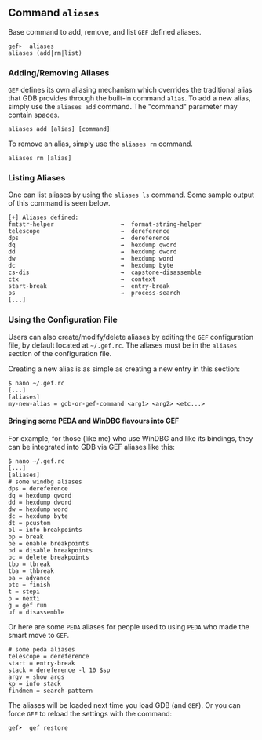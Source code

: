 ## Command `aliases`

Base command to add, remove, and list `GEF` defined aliases.

```
gef➤  aliases
aliases (add|rm|list)
```

### Adding/Removing Aliases

`GEF` defines its own aliasing mechanism which overrides the traditional alias that GDB provides
through the built-in command `alias`. To add a new alias, simply use the `aliases add` command. The
"command" parameter may contain spaces.

```
aliases add [alias] [command]
```

To remove an alias, simply use the `aliases rm` command.

```
aliases rm [alias]
```

### Listing Aliases

One can list aliases by using the `aliases ls` command. Some sample output of this command is seen
below.

```
[+] Aliases defined:
fmtstr-helper                   →  format-string-helper
telescope                       →  dereference
dps                             →  dereference
dq                              →  hexdump qword
dd                              →  hexdump dword
dw                              →  hexdump word
dc                              →  hexdump byte
cs-dis                          →  capstone-disassemble
ctx                             →  context
start-break                     →  entry-break
ps                              →  process-search
[...]
```

### Using the Configuration File

Users can also create/modify/delete aliases by editing the `GEF` configuration file, by default
located at `~/.gef.rc`. The aliases must be in the `aliases` section of the configuration file.

Creating a new alias is as simple as creating a new entry in this section:

```
$ nano ~/.gef.rc
[...]
[aliases]
my-new-alias = gdb-or-gef-command <arg1> <arg2> <etc...>
```

#### Bringing some PEDA and WinDBG flavours into GEF

For example, for those (like me) who use WinDBG and like its bindings, they can be integrated into
GDB via GEF aliases like this:

```
$ nano ~/.gef.rc
[...]
[aliases]
# some windbg aliases
dps = dereference
dq = hexdump qword
dd = hexdump dword
dw = hexdump word
dc = hexdump byte
dt = pcustom
bl = info breakpoints
bp = break
be = enable breakpoints
bd = disable breakpoints
bc = delete breakpoints
tbp = tbreak
tba = thbreak
pa = advance
ptc = finish
t = stepi
p = nexti
g = gef run
uf = disassemble
```

Or here are some `PEDA` aliases for people used to using `PEDA` who made the smart move to `GEF`.

```
# some peda aliases
telescope = dereference
start = entry-break
stack = dereference -l 10 $sp
argv = show args
kp = info stack
findmem = search-pattern
```

The aliases will be loaded next time you load GDB (and `GEF`). Or you can force `GEF` to reload the
settings with the command:

```
gef➤  gef restore
```
